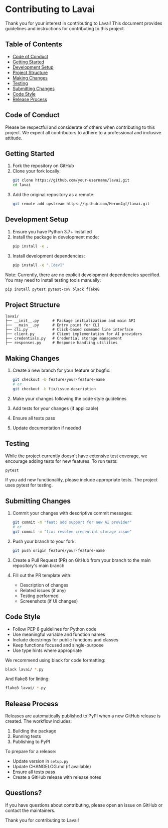 # Contributing to Lavai

Thank you for your interest in contributing to Lavai! This document provides guidelines and instructions for contributing to this project.

## Table of Contents
- [Code of Conduct](#code-of-conduct)
- [Getting Started](#getting-started)
- [Development Setup](#development-setup)
- [Project Structure](#project-structure)
- [Making Changes](#making-changes)
- [Testing](#testing)
- [Submitting Changes](#submitting-changes)
- [Code Style](#code-style)
- [Release Process](#release-process)

## Code of Conduct

Please be respectful and considerate of others when contributing to this project. We expect all contributors to adhere to a professional and inclusive attitude.

## Getting Started

1. Fork the repository on GitHub
2. Clone your fork locally:
   ```bash
   git clone https://github.com/your-username/lavai.git
   cd lavai
   ```
3. Add the original repository as a remote:
   ```bash
   git remote add upstream https://github.com/Heron4gf/lavai.git
   ```

## Development Setup

1. Ensure you have Python 3.7+ installed
2. Install the package in development mode:
   ```bash
   pip install -e .
   ```
3. Install development dependencies:
   ```bash
   pip install -e ".[dev]"
   ```

Note: Currently, there are no explicit development dependencies specified. You may need to install testing tools manually:
```bash
pip install pytest pytest-cov black flake8
```

## Project Structure

```
lavai/
├── __init__.py      # Package initialization and main API
├── __main__.py      # Entry point for CLI
├── cli.py           # Click-based command line interface
├── client.py        # Client implementation for AI providers
├── credentials.py   # Credential storage management
├── responses.py     # Response handling utilities
```

## Making Changes

1. Create a new branch for your feature or bugfix:
   ```bash
   git checkout -b feature/your-feature-name
   # or
   git checkout -b fix/issue-description
   ```

2. Make your changes following the code style guidelines

3. Add tests for your changes (if applicable)

4. Ensure all tests pass

5. Update documentation if needed

## Testing

While the project currently doesn't have extensive test coverage, we encourage adding tests for new features. To run tests:

```bash
pytest
```

If you add new functionality, please include appropriate tests. The project uses pytest for testing.

## Submitting Changes

1. Commit your changes with descriptive commit messages:
   ```bash
   git commit -m "feat: add support for new AI provider"
   # or
   git commit -m "fix: resolve credential storage issue"
   ```

2. Push your branch to your fork:
   ```bash
   git push origin feature/your-feature-name
   ```

3. Create a Pull Request (PR) on GitHub from your branch to the main repository's main branch

4. Fill out the PR template with:
   - Description of changes
   - Related issues (if any)
   - Testing performed
   - Screenshots (if UI changes)

## Code Style

- Follow PEP 8 guidelines for Python code
- Use meaningful variable and function names
- Include docstrings for public functions and classes
- Keep functions focused and single-purpose
- Use type hints where appropriate

We recommend using black for code formatting:
```bash
black lavai/ *.py
```

And flake8 for linting:
```bash
flake8 lavai/ *.py
```

## Release Process

Releases are automatically published to PyPI when a new GitHub release is created. The workflow includes:

1. Building the package
2. Running tests
3. Publishing to PyPI

To prepare for a release:
- Update version in `setup.py`
- Update CHANGELOG.md (if available)
- Ensure all tests pass
- Create a GitHub release with release notes

## Questions?

If you have questions about contributing, please open an issue on GitHub or contact the maintainers.

Thank you for contributing to Lavai!